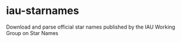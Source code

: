 # iau-starnames
Download and parse official star names published by the IAU Working Group on Star Names
